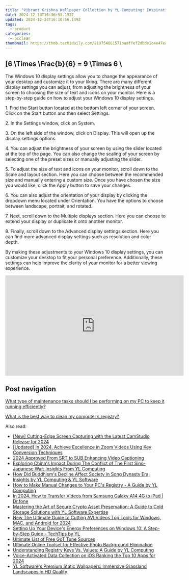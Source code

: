 ```yaml
---
title: "Vibrant Krishna Wallpaper Collection by YL Computing: Inspirational Imagery & Designs"
date: 2024-12-18T16:36:53.192Z
updated: 2024-12-24T16:10:56.149Z
tags:
  - product
categories:
  - pcclean
thumbnail: https://thmb.techidaily.com/219754861571baaffef2dbde1c4e47ea4bf551dd4082ac6c30e6e25f75285938.jpg
---
```


## \[6 \Times \Frac{b}{6} = 9 \Times 6 \

The Windows 10 display settings allow you to change the appearance of your desktop and customize it to your liking. There are many different display settings you can adjust, from adjusting the brightness of your screen to choosing the size of text and icons on your monitor. Here is a step-by-step guide on how to adjust your Windows 10 display settings. 

1\. Find the Start button located at the bottom left corner of your screen. Click on the Start button and then select Settings.

2\. In the Settings window, click on System.

3\. On the left side of the window, click on Display. This will open up the display settings options. 

4\. You can adjust the brightness of your screen by using the slider located at the top of the page. You can also change the scaling of your screen by selecting one of the preset sizes or manually adjusting the slider.

5\. To adjust the size of text and icons on your monitor, scroll down to the Scale and layout section. Here you can choose between the recommended size and manually entering a custom size. Once you have chosen the size you would like, click the Apply button to save your changes.

6\. You can also adjust the orientation of your display by clicking the dropdown menu located under Orientation. You have the options to choose between landscape, portrait, and rotated.

7\. Next, scroll down to the Multiple displays section. Here you can choose to extend your display or duplicate it onto another monitor.

8\. Finally, scroll down to the Advanced display settings section. Here you can find more advanced display settings such as resolution and color depth. 

By making these adjustments to your Windows 10 display settings, you can customize your desktop to fit your personal preference. Additionally, these settings can help improve the clarity of your monitor for a better viewing experience.

<!-- affiliate ads begin -->
<iframe width="560" height="315" src="https://www.youtube.com/embed/y3VlwHTQQMs?si=BXYwD1pKiaTuev4y" title="YouTube video player" frameborder="0" allow="accelerometer; autoplay; clipboard-write; encrypted-media; gyroscope; picture-in-picture; web-share" referrerpolicy="strict-origin-when-cross-origin" allowfullscreen></iframe>
<!-- affiliate ads end -->

## Post navigation

[What type of maintenance tasks should I be performing on my PC to keep it running efficiently?](https://tools.techidaily.com/pcclean/products/)

[What is the best way to clean my computer’s registry?](https://tools.techidaily.com/pcclean/products/)

<ins class="adsbygoogle"
     style="display:block"
     data-ad-format="autorelaxed"
     data-ad-client="ca-pub-7571918770474297"
     data-ad-slot="1223367746"></ins>

<ins class="adsbygoogle"
     style="display:block"
     data-ad-client="ca-pub-7571918770474297"
     data-ad-slot="8358498916"
     data-ad-format="auto"
     data-full-width-responsive="true"></ins>

<span class="atpl-alsoreadstyle">Also read:</span>
<div><ul>
<li><a href="https://on-screen-recording.techidaily.com/new-cutting-edge-screen-capturing-with-the-latest-camstudio-release-for-2024/"><u>[New] Cutting-Edge Screen Capturing with the Latest CamStudio Release for 2024</u></a></li>
<li><a href="https://fox-direct.techidaily.com/updated-in-2024-achieve-excellence-in-zoom-videos-using-key-conversion-techniques/"><u>[Updated] In 2024, Achieve Excellence in Zoom Videos Using Key Conversion Techniques</u></a></li>
<li><a href="https://article-files.techidaily.com/2024-approved-from-srt-to-sub-enhancing-video-captioning/"><u>2024 Approved From SRT to SUB Enhancing Video Captioning</u></a></li>
<li><a href="https://discover-awesome.techidaily.com/exploring-chinas-impact-during-the-conflict-of-the-first-sino-japanese-war-insights-from-yl-computing/"><u>Exploring China's Impact During The Conflict of The First Sino-Japanese War: Insights From YL Computing</u></a></li>
<li><a href="https://discover-awesome.techidaily.com/how-did-buddhisms-decline-affect-society-in-song-dynasty-era-insights-by-yl-computing-and-yl-software/"><u>How Did Buddhism's Decline Affect Society in Song Dynasty Era, Insights by YL Computing & YL Software</u></a></li>
<li><a href="https://discover-awesome.techidaily.com/how-to-make-manual-changes-to-your-pcs-registry-a-guide-by-yl-computing/"><u>How to Make Manual Changes to Your PC's Registry - A Guide by YL Computing</u></a></li>
<li><a href="https://android-transfer.techidaily.com/in-2024-how-to-transfer-videos-from-samsung-galaxy-a14-4g-to-ipad-drfone-by-drfone-transfer-from-android-transfer-from-android/"><u>In 2024, How to Transfer Videos from Samsung Galaxy A14 4G to iPad | Dr.fone</u></a></li>
<li><a href="https://discover-awesome.techidaily.com/mastering-the-art-of-secure-crypto-asset-preservation-a-guide-to-cold-storage-solutions-with-yl-software-expertise/"><u>Mastering the Art of Secure Crypto Asset Preservation: A Guide to Cold Storage Solutions with YL Software Expertise</u></a></li>
<li><a href="https://ai-video-apps.techidaily.com/new-the-ultimate-guide-to-cutting-avi-videos-top-tools-for-windows-mac-and-android-for-2024/"><u>New The Ultimate Guide to Cutting AVI Videos Top Tools for Windows, MAC, and Android for 2024</u></a></li>
<li><a href="https://discover-awesome.techidaily.com/setting-up-your-devices-energy-preferences-on-windows-10-a-step-by-step-guide-techtips-by-yl/"><u>Setting Up Your Device's Energy Preferences on Windows 10: A Step-by-Step Guide - TechTips by YL</u></a></li>
<li><a href="https://extra-resources.techidaily.com/ultimate-list-of-free-got-tune-sources/"><u>Ultimate List of Free GoT Tune Sources</u></a></li>
<li><a href="https://win-updates.techidaily.com/ultimate-online-toolset-for-effective-photo-background-elimination/"><u>Ultimate Online Toolset for Effective Photo Background Elimination</u></a></li>
<li><a href="https://discover-awesome.techidaily.com/understanding-registry-keys-vs-values-a-guide-by-yl-computing/"><u>Understanding Registry Keys Vs. Values: A Guide by YL Computing</u></a></li>
<li><a href="https://audio-editing.techidaily.com/voice-activated-data-collection-on-ios-ranking-the-top-10-apps-for-2024/"><u>Voice-Activated Data Collection on iOS Ranking the Top 10 Apps for 2024</u></a></li>
<li><a href="https://discover-awesome.techidaily.com/yl-softwares-premium-static-wallpapers-immersive-grassland-landscapes-in-hd-quality/"><u>YL Software's Premium Static Wallpapers: Immersive Grassland Landscapes in HD Quality</u></a></li>
</ul></div>

